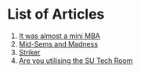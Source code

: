 <!-- TITLE: Whisper in the Woods Vol 1 Issue 2 -->
<!-- SUBTITLE: Published December 2017 -->

# List of Articles
1. [It was almost a mini MBA](/news/witw/1-2/a-mini-mba)
2. [Mid-Sems and Madness](/news/witw/1-2/midsem-madness)
3. [Striker](/news/witw/1-2/striker)
4. [Are you utilising the SU Tech Room](/news/witw/1-2/su-tech-room)



